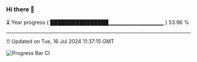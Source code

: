 ### Hi there 👋

⏳ Year progress { ████████████████▁▁▁▁▁▁▁▁▁▁▁▁▁▁ } 53.96 %

---

⏰ Updated on Tue, 16 Jul 2024 11:37:15 GMT

![Progress Bar CI](https://github.com/IshwaranRudhara/GIT-ACTION/workflows/Progress%20Bar%20CI/badge.svg)
